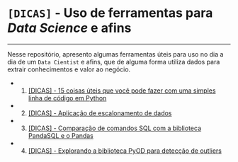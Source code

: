 # `[DICAS]` - Uso de ferramentas para _Data Science_ e afins
---

Nesse repositório, apresento algumas ferramentas úteis para uso no dia a dia de um `Data Cientist` e afins, que de alguma forma utiliza dados para extrair conhecimentos e valor ao negócio.


- 1. [[DICAS] - 15 coisas úteis que você pode fazer com uma simples linha de código em Python](https://bit.ly/3yOaGtl)
- 2. [[DICAS] - Aplicação de escalonamento de dados](https://bit.ly/3bZoCrv)
- 3. [[DICAS] - Comparação de comandos SQL com a biblioteca PandaSQL e o Pandas](https://bit.ly/3yHPYdt)
- 4. [[DICAS] - Explorando a biblioteca PyOD para detecção de outliers](https://bit.ly/3Rezn9j)
